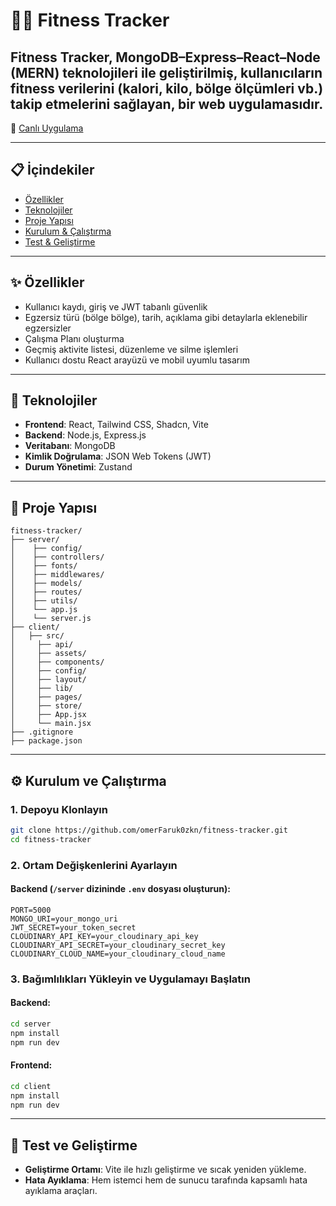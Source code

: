 # 🏃‍♂️ Fitness Tracker

**Fitness Tracker**, MongoDB–Express–React–Node (MERN) teknolojileri ile geliştirilmiş, kullanıcıların fitness verilerini (kalori, kilo, bölge ölçümleri vb.) takip etmelerini sağlayan, bir web uygulamasıdır.
---

🔗 [Canlı Uygulama](https://fitness-tracker-34b9.onrender.com)

---

## 📋 İçindekiler
- [Özellikler](#özellikler)  
- [Teknolojiler](#teknolojiler)  
- [Proje Yapısı](#proje-yapısı)  
- [Kurulum & Çalıştırma](#kurulum--çalıştırma)  
- [Test & Geliştirme](#test--geliştirme)  

---

## ✨ Özellikler

- Kullanıcı kaydı, giriş ve JWT tabanlı güvenlik
- Egzersiz türü (bölge bölge), tarih, açıklama gibi detaylarla eklenebilir egzersizler
- Çalışma Planı oluşturma
- Geçmiş aktivite listesi, düzenleme ve silme işlemleri
- Kullanıcı dostu React arayüzü ve mobil uyumlu tasarım

---

## 🚀 Teknolojiler

- **Frontend**: React, Tailwind CSS, Shadcn, Vite
- **Backend**: Node.js, Express.js
- **Veritabanı**: MongoDB
- **Kimlik Doğrulama**: JSON Web Tokens (JWT)
- **Durum Yönetimi**: Zustand

---

## 📁 Proje Yapısı

```
fitness-tracker/
├── server/
│    ├── config/
│    ├── controllers/
│    ├── fonts/
│    ├── middlewares/
│    ├── models/
│    ├── routes/
│    ├── utils/
│    └── app.js
│    └── server.js
├── client/
│   ├── src/
│     ├── api/
│     ├── assets/
│     ├── components/
│     ├── config/
│     ├── layout/
│     ├── lib/
│     ├── pages/
│     ├── store/
│     ├── App.jsx
│     └── main.jsx
├── .gitignore
├── package.json
```

---

## ⚙️ Kurulum ve Çalıştırma

### 1. Depoyu Klonlayın

```bash
git clone https://github.com/omerFaruk0zkn/fitness-tracker.git
cd fitness-tracker
```

### 2. Ortam Değişkenlerini Ayarlayın

#### Backend (`/server` dizininde `.env` dosyası oluşturun):

```
PORT=5000
MONGO_URI=your_mongo_uri
JWT_SECRET=your_token_secret
CLOUDINARY_API_KEY=your_cloudinary_api_key
CLOUDINARY_API_SECRET=your_cloudinary_secret_key
CLOUDINARY_CLOUD_NAME=your_cloudinary_cloud_name
```

### 3. Bağımlılıkları Yükleyin ve Uygulamayı Başlatın

#### Backend:

```bash
cd server
npm install
npm run dev
```

#### Frontend:

```bash
cd client
npm install
npm run dev
```

---

## 🧪 Test ve Geliştirme

- **Geliştirme Ortamı**: Vite ile hızlı geliştirme ve sıcak yeniden yükleme.
- **Hata Ayıklama**: Hem istemci hem de sunucu tarafında kapsamlı hata ayıklama araçları.
